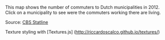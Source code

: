 This map shows the number of commuters to Dutch municipalities in 2012.
Click on a municipality to see were the commuters working there are living.

Source: [CBS Statline](http://statline.cbs.nl/Statweb/publication/?DM=SLNL&PA=81251NED&D1=0&D2=55-58,61-63,65-69,71-74,77-78,80-91,93-97,100-110,112-113,115-117,119-125,127-142,144-167,169-188,190-196,198,200-208,210-217,219-226,228-236,238-249,251,253-257,259-280,282-285,287-288,290-293,297-301,303-305,307,310-319,321-323,325-330,332,334-335,337-340,342-347,349-378,381-393,395-397,399-401,403-410,412-421,423-435,437-441,443-485,487,489-494,497-499,501-504,506-509,512-519,521-532&D3=55-58,61-63,65-69,71-74,77-78,80-91,93-97,100-110,112-113,115-117,119-125,127-142,144-167,169-188,190-196,198,200-208,210-217,219-226,228-236,238-249,251,253-257,259-280,282-285,287-288,290-293,297-301,303-305,307,310-319,321-323,325-330,332,334-335,337-340,342-347,349-378,381-393,395-397,399-401,403-410,412-421,423-435,437-441,443-485,487,489-494,497-499,501-504,506-509,512-519,521-531&D4=6&HDR=T,G2&STB=G1,G3&VW=T)

Texture styling with [Textures.js] (http://riccardoscalco.github.io/textures/)